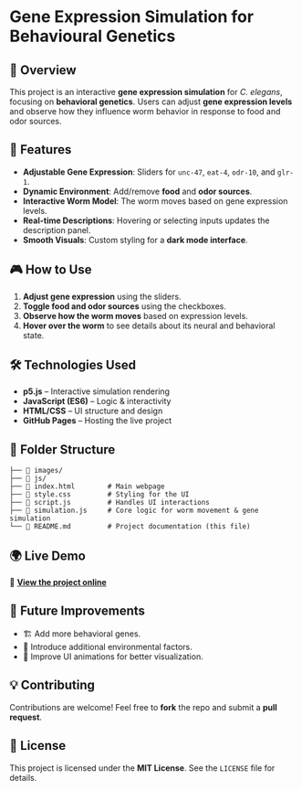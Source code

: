 # Gene Expression Simulation for Behavioural Genetics

## 🧬 Overview
This project is an interactive **gene expression simulation** for *C. elegans*, focusing on **behavioral genetics**. Users can adjust **gene expression levels** and observe how they influence worm behavior in response to food and odor sources.

## 🚀 Features
- **Adjustable Gene Expression**: Sliders for `unc-47`, `eat-4`, `odr-10`, and `glr-1`.
- **Dynamic Environment**: Add/remove **food** and **odor sources**.
- **Interactive Worm Model**: The worm moves based on gene expression levels.
- **Real-time Descriptions**: Hovering or selecting inputs updates the description panel.
- **Smooth Visuals**: Custom styling for a **dark mode interface**.

## 🎮 How to Use
1. **Adjust gene expression** using the sliders.
2. **Toggle food and odor sources** using the checkboxes.
3. **Observe how the worm moves** based on expression levels.
4. **Hover over the worm** to see details about its neural and behavioral state.

## 🛠️ Technologies Used
- **p5.js** – Interactive simulation rendering
- **JavaScript (ES6)** – Logic & interactivity
- **HTML/CSS** – UI structure and design
- **GitHub Pages** – Hosting the live project

## 📂 Folder Structure
```
├── 📂 images/
├── 📂 js/            
├── 📜 index.html        # Main webpage
├── 📜 style.css         # Styling for the UI
├── 📜 script.js         # Handles UI interactions
├── 📜 simulation.js     # Core logic for worm movement & gene simulation
└── 📜 README.md         # Project documentation (this file)
```

## 🌍 Live Demo
🔗 **[View the project online](https://shritiks.github.io/c-elegans/)**

## 📝 Future Improvements
- 🏗️ Add more behavioral genes.
- 🔬 Introduce additional environmental factors.
- 🎨 Improve UI animations for better visualization.

## 💡 Contributing
Contributions are welcome! Feel free to **fork** the repo and submit a **pull request**.

## 📜 License
This project is licensed under the **MIT License**. See the `LICENSE` file for details.

